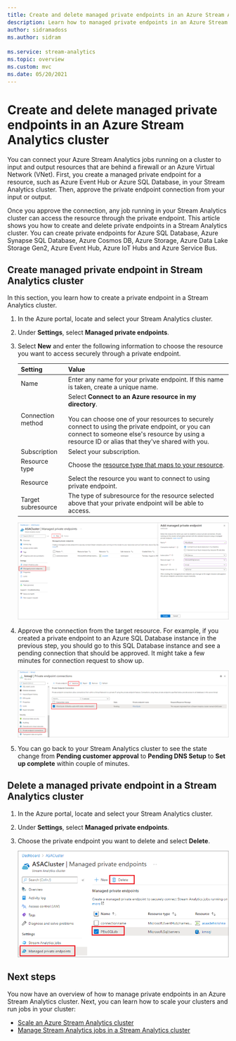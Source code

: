 ```yaml
---
title: Create and delete managed private endpoints in an Azure Stream Analytics cluster
description: Learn how to managed private endpoints in an Azure Stream Analytics cluster.
author: sidramadoss
ms.author: sidram

ms.service: stream-analytics
ms.topic: overview
ms.custom: mvc
ms.date: 05/20/2021
---
```


# Create and delete managed private endpoints in an Azure Stream Analytics cluster

You can connect your Azure Stream Analytics jobs running on a cluster to input and output resources that are behind a firewall or an Azure Virtual Network (VNet). First, you create a managed private endpoint for a resource, such as Azure Event Hub or Azure SQL Database, in your Stream Analytics cluster. Then, approve the private endpoint connection from your input or output.

Once you approve the connection, any job running in your Stream Analytics cluster can access the resource through the private endpoint. This article shows you how to create and delete private endpoints in a Stream Analytics cluster. You can create private endpoints for Azure SQL Database, Azure Synapse SQL Database, Azure Cosmos DB, Azure Storage, Azure Data Lake Storage Gen2, Azure Event Hub, Azure IoT Hubs and Azure Service Bus.

## Create managed private endpoint in Stream Analytics cluster

In this section, you learn how to create a private endpoint in a Stream Analytics cluster.

1. In the Azure portal, locate and select your Stream Analytics cluster.

1. Under **Settings**, select **Managed private endpoints**.

1. Select **New** and enter the following information to choose the resource you want to access securely through a private endpoint.

   |Setting|Value|
   |---|---|
   |Name|Enter any name for your private endpoint. If this name is taken, create a unique name.|
   |Connection method|Select **Connect to an Azure resource in my directory**.<br><br>You can choose one of your resources to securely connect to using the private endpoint, or you can connect to someone else's resource by using a resource ID or alias that they've shared with you.|
   |Subscription|Select your subscription.|
   |Resource type|Choose the [resource type that maps to your resource](../private-link/private-endpoint-overview.md#private-link-resource).|
   |Resource|Select the resource you want to connect to using private endpoint.|
   |Target subresource|The type of subresource for the resource selected above that your private endpoint will be able to access.|

   ![The private endpoint create experience](./media/private-endpoints/create-private-endpoint.png)

1. Approve the connection from the target resource. For example, if you created a private endpoint to an Azure SQL Database instance in the previous step, you should go to this SQL Database instance and see a pending connection that should be approved. It might take a few minutes for connection request to show up.

    ![approve private endpoint](./media/private-endpoints/approve-private-endpoint.png)

1. You can go back to your Stream Analytics cluster to see the state change from **Pending customer approval** to **Pending DNS Setup** to **Set up complete** within couple of minutes.

## Delete a managed private endpoint in a Stream Analytics cluster

1. In the Azure portal, locate and select your Stream Analytics cluster.

1. Under **Settings**, select **Managed private endpoints**.

1. Choose the private endpoint you want to delete and select **Delete**.

   ![delete private endpoint](./media/private-endpoints/delete-private-endpoint.png)

## Next steps

You now have an overview of how to manage private endpoints in an Azure Stream Analytics cluster. Next, you can learn how to scale your clusters and run jobs in your cluster:

* [Scale an Azure Stream Analytics cluster](scale-cluster.md)
* [Manage Stream Analytics jobs in a Stream Analytics cluster](manage-jobs-cluster.md)
